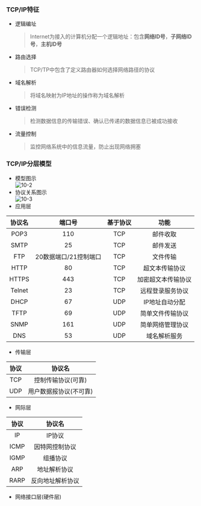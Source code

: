 ### TCP/IP特征
  + 逻辑编址
    > Internet为接入的计算机分配一个逻辑地址：包含**网络ID号**，**子网络ID号**，**主机ID号**
  + 路由选择
    > TCP/TP中包含了定义路由器如何选择网络路径的协议
  + 域名解析
    > 将域名映射为IP地址的操作称为域名解析
  + 错误检测
    > 检测数据信息的传输错误、确认已传递的数据信息已被成功接收
  + 流量控制
    > 监控网络系统中的信息流量，防止出现网络拥塞
 
### TCP/IP分层模型
  + 模型图示<br>
  ![10-2](https://github.com/flysafely/Software-Design-Engineer-Note/blob/master/%E7%AC%AC%E5%8D%81%E7%AB%A0-%E7%BD%91%E7%BB%9C%E4%B8%8E%E4%BF%A1%E6%81%AF%E5%AE%89%E5%85%A8/%E6%9C%AC%E7%AB%A0%E5%9B%BE%E7%A4%BA/10-2.png)
  + 协议关系图示<br>
  ![10-3](https://github.com/flysafely/Software-Design-Engineer-Note/blob/master/%E7%AC%AC%E5%8D%81%E7%AB%A0-%E7%BD%91%E7%BB%9C%E4%B8%8E%E4%BF%A1%E6%81%AF%E5%AE%89%E5%85%A8/%E6%9C%AC%E7%AB%A0%E5%9B%BE%E7%A4%BA/10-3.png)
  + 应用层
  
  |协议名|端口号|基于协议|功能|
  |:--:|:--:|:--:|:--:|
  |POP3|110|TCP|邮件收取|
  |SMTP|25|TCP|邮件发送|
  |FTP|20数据端口/21控制端口|TCP|文件传输|
  |HTTP|80|TCP|超文本传输协议|
  |HTTPS|443|TCP|加密超文本传输协议|
  |Telnet|23|TCP|远程登录服务协议|
  |DHCP|67|UDP|IP地址自动分配|
  |TFTP|69|UDP|简单文件传输协议|
  |SNMP|161|UDP|简单网络管理协议|
  |DNS|53|UDP|域名解析服务|
  + 传输层
  
  |协议|协议名|
  |:--:|:--:|
  |TCP|控制传输协议(可靠)|
  |UDP|用户数据报协议(不可靠)|
  + 网际层
  
  |协议|协议名|
  |:--:|:--:|
  |IP|IP协议|
  |ICMP|因特网控制协议|
  |IGMP|组播协议|
  |ARP|地址解析协议|
  |RARP|反向地址解析协议|
  + 网络接口层(硬件层)
